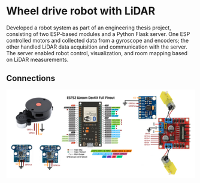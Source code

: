 # Wheel drive robot with LiDAR

Developed a robot system as part of an engineering thesis project, consisting of two ESP-based modules and a Python Flask server. One ESP controlled motors and collected data from a gyroscope and encoders; the other handled LiDAR data acquisition and communication with the server. The server enabled robot control, visualization, and room mapping based on LiDAR measurements.

## Connections

![Description of Image](doc/hardware.png)